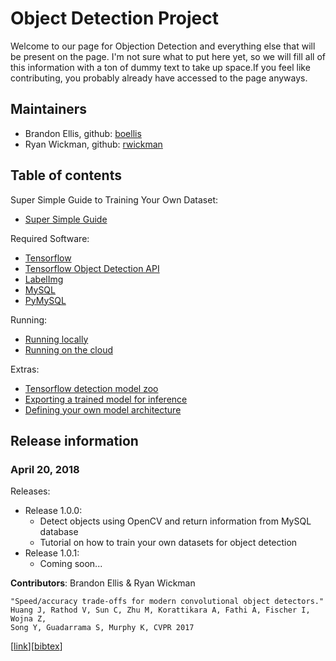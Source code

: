 # Object Detection Project
Welcome to our page for Objection Detection and everything else that will be present on the page. I'm not sure what to put here yet, so we will fill all of this information with a ton of dummy text to take up space.If you feel like contributing, you probably already have accessed to the page anyways.

## Maintainers

* Brandon Ellis, github: [boellis](https://github.com/boellis)
* Ryan Wickman, github: [rwickman](https://github.com/rwickman)


## Table of contents

Super Simple Guide to Training Your Own Dataset:
* [Super Simple Guide](https://github.com/Boellis/ObjectDetect/blob/master/SuperSimpleGuide.md)

Required Software:
* [Tensorflow](https://www.tensorflow.org/install/)
* [Tensorflow Object Detection API](https://github.com/tensorflow/tensorflow)
* [LabelImg](https://github.com/tzutalin/labelImg)
* [MySQL](https://dev.mysql.com/downloads/)
* [PyMySQL](https://github.com/PyMySQL/PyMySQL)

Running:
* <a href='g3doc/running_locally.md'>Running locally</a><br>
* <a href='g3doc/running_on_cloud.md'>Running on the cloud</a><br>

Extras:
* <a href='g3doc/detection_model_zoo.md'>Tensorflow detection model zoo</a><br>
* <a href='g3doc/exporting_models.md'>
      Exporting a trained model for inference</a><br>
* <a href='g3doc/defining_your_own_model.md'>
      Defining your own model architecture</a><br>

## Release information

### April 20, 2018

Releases:

* Release 1.0.0:
  * Detect objects using OpenCV and return information from MySQL database
  * Tutorial on how to train your own datasets for object detection
* Release 1.0.1:
  * Coming soon...


<b>Contributors</b>: Brandon Ellis & Ryan Wickman

```
"Speed/accuracy trade-offs for modern convolutional object detectors."
Huang J, Rathod V, Sun C, Zhu M, Korattikara A, Fathi A, Fischer I, Wojna Z,
Song Y, Guadarrama S, Murphy K, CVPR 2017
```
\[[link](https://arxiv.org/abs/1611.10012)\]\[[bibtex](
https://scholar.googleusercontent.com/scholar.bib?q=info:l291WsrB-hQJ:scholar.google.com/&output=citation&scisig=AAGBfm0AAAAAWUIIlnPZ_L9jxvPwcC49kDlELtaeIyU-&scisf=4&ct=citation&cd=-1&hl=en&scfhb=1)\]

